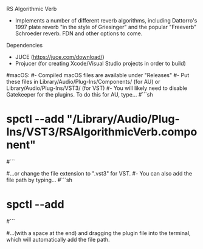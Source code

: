 RS Algorithmic Verb
- Implements a number of different reverb algorithms, including Dattorro's 1997 plate reverb "in the style of Griesinger" and the popular "Freeverb" Schroeder reverb. FDN and other options to come.

Dependencies
- JUCE (https://juce.com/download/)
- Projucer (for creating Xcode/Visual Studio projects in order to build)

#macOS:
#- Compiled macOS files are available under "Releases"
#- Put these files in Library/Audio/Plug-Ins/Components/ (for AU) or Library/Audio/Plug-Ins/VST3/ (for VST)
#- You will likely need to disable Gatekeeper for the plugins. To do this for AU, type...
#```sh
#	spctl --add "/Library/Audio/Plug-Ins/VST3/RSAlgorithmicVerb.component"
#```

#...or change the file extension to ".vst3" for VST.
#- You can also add the file path by typing...
#```sh
#	spctl --add 
#```

#...(with a space at the end) and dragging the plugin file into the terminal, which will automatically add the file path.